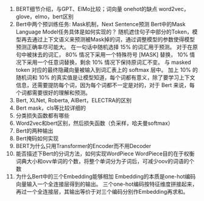 1. BERT细节介绍，与GPT、ElMo比较；词向量 onehot的缺点 word2vec，glove，elmo，bert区别
2. Bert中两个预训练任务: Mask机制，Next Sentence预测
  Bert中的Mask Language Model任务具体是如何实现的？
  随机遮住句子中部分的Token，模型再去通过上下文语义来预测被Mask掉的词，通过调整模型的参数使得模型预测正确率尽可能大。
  在一句话中随机选择 15% 的词汇用于预测。
  对于在原句中被抹去的词汇， 80% 情况下采用一个特殊符号 [MASK] 替换， 10% 情况下采用一个任意词替换，剩余 10% 情况下保持原词汇不变。
  与 masked token 对应的最终隐藏向量被输入到词汇表上的 softmax 层中。
  加上 10% 的随机词和 10% 的真实值是让模型知道，每个词都有意义，除了要学习上下文信息，还需要提防每个词，因为每个词都不一定是对的，对于 Bert 来说，每个词都需要很好的理解和预测。
3. Bert, XLNet, Roberta, AlBert，ELECTRA的区别
4. Bert mask，cls等比较详细的
5. 分类损失函数都有哪些
6. Word2vec和bert区别，然后损失函数（负采样，哈夫曼softmax）
7. Bert的两种输出
8. Bert掩码如何实现
9. BERT为什么只用Transformer的Encoder而不用Decoder
10. 能否描述下Bert的分词方法，如何实现WordPiece
  WordPiece目的在于权衡词典大小和ovv单词的个数，将整个单词分为子词后，可减少oov的词语的个数
11. 为什么Bert中的三个Embedding能够相加
   Embedding的本质是one-hot编码向量输入一个全连接层得到的输出。
   三个one-hot编码按特征维度拼接起来，再过一个全连接层，其输出等价于对三个编码分别作Embedding再求和。
